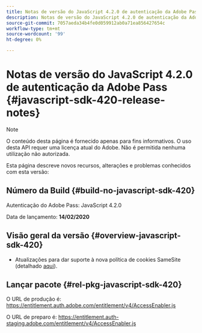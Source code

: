 ```yaml
---
title: Notas de versão do JavaScript 4.2.0 de autenticação da Adobe Pass
description: Notas de versão do JavaScript 4.2.0 de autenticação da Adobe Pass
source-git-commit: 7057aeda34b4fe0d059912ab0a71ea856427654c
workflow-type: tm+mt
source-wordcount: '99'
ht-degree: 0%

---
```


# Notas de versão do JavaScript 4.2.0 de autenticação da Adobe Pass {#javascript-sdk-420-release-notes}

>[!NOTE]
>
>O conteúdo desta página é fornecido apenas para fins informativos. O uso desta API requer uma licença atual do Adobe. Não é permitida nenhuma utilização não autorizada.

Esta página descreve novos recursos, alterações e problemas conhecidos com esta versão:

## Número da Build {#build-no-javascript-sdk-420}

Autenticação do Adobe Pass: JavaScript 4.2.0

Data de lançamento: **14/02/2020**


## Visão geral da versão {#overview-javascript-sdk-420}

* Atualizações para dar suporte à nova política de cookies SameSite (detalhado [aqui](https://datatracker.ietf.org/doc/html/draft-ietf-httpbis-cookie-same-site-00)).


## Lançar pacote {#rel-pkg-javascript-sdk-420}

O URL de produção é: https://entitlement.auth.adobe.com/entitlement/v4/AccessEnabler.js

O URL de preparo é: https://entitlement.auth-staging.adobe.com/entitlement/v4/AccessEnabler.js
